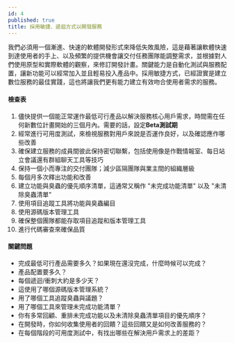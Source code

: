 ```yaml
---
id: 4
published: true
title: 採用敏捷、遞迴方式以開發服務
---
```


我們必須用一個漸進、快速的軟體開發形式來降低失敗風險，這是藉著讓軟體快速到達使用者的手上、以及頻繁的提供機會讓交付任務團隊能調整需求，並根據對人們使用原型和實際軟體的觀察，來修訂開發計畫。關鍵能力是自動化測試與服務配置，讓新功能可以經常加入並且輕易投入產品中。採用敏捷方式，已經證實是建立數位服務的最佳實踐，這也將讓我們更有能力建立有效吻合使用者需求的服務。

#### 檢查表

1. 儘快提供一個能正常運作最低可行產品以解決服務核心用戶需求，時間需在任何新數位計畫開始的三個月內。需要的話，設定**Beta測試期**
2. 經常進行可用度測試，來檢視服務對用戶來說是否運作良好，以及確認應作哪些改善
3. 確保建立服務的成員間彼此保持密切聯繫，包括使用像是作戰情報室、每日站立會議還有群組聊天工具等技巧
4. 保持一個小而專注的交付團隊；減少區隔團隊與業主間的組織層級
5. 每個月多次釋出功能和改善
6. 建立功能與臭蟲的優先順序清單，這通常又稱作 "未完成功能清單" 以及 "未清除臭蟲清單"
7. 使用項目追蹤工具將功能與臭蟲編目
8. 使用源碼版本管理工具
9. 確保整個團隊都能存取項目追蹤和版本管理工具
10. 進行代碼審查來確保品質

#### 關鍵問題
- 完成最低可行產品需要多久？如果現在還沒完成，什麼時候可以完成？
- 產品配置要多久？
- 每個遞迴/衝刺大約是多少天？
- 這使用了哪個源碼版本管理系統？
- 用了哪個工具追蹤臭蟲與議題？
- 用了哪個工具來管理未完成功能清單？
- 你有多常回顧、重排未完成功能以及未清除臭蟲清單項目的優先順序？
- 在開發時，你如何收集使用者的回饋？這些回饋又是如何改善服務的？
- 在每個階段的可用度測試中，有找出哪些在解決用戶需求上的差距？